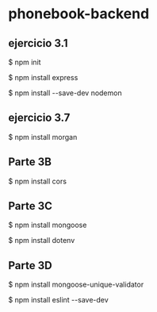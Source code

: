 # phonebook-backend

## ejercicio 3.1

$ npm init

$ npm install express 

$ npm install --save-dev nodemon

## ejercicio 3.7

$ npm install morgan

## Parte 3B

$ npm install cors

## Parte 3C

$ npm install mongoose

$ npm install dotenv

## Parte 3D

$ npm install mongoose-unique-validator

$ npm install eslint --save-dev
